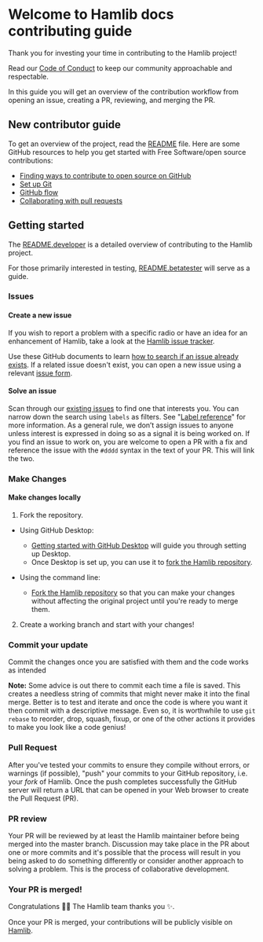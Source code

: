# Welcome to Hamlib docs contributing guide <!-- omit in toc -->

Thank you for investing your time in contributing to the Hamlib project!

Read our [Code of Conduct](./CODE_OF_CONDUCT.md) to keep our community
approachable and respectable.

In this guide you will get an overview of the contribution workflow from
opening an issue, creating a PR, reviewing, and merging the PR.

## New contributor guide

To get an overview of the project, read the [README](README.md) file. Here are
some GitHub resources to help you get started with Free Software/open source
contributions:

- [Finding ways to contribute to open source on GitHub](https://docs.github.com/en/get-started/exploring-projects-on-github/finding-ways-to-contribute-to-open-source-on-github)
- [Set up Git](https://docs.github.com/en/get-started/getting-started-with-git/set-up-git)
- [GitHub flow](https://docs.github.com/en/get-started/using-github/github-flow)
- [Collaborating with pull requests](https://docs.github.com/en/github/collaborating-with-pull-requests)


## Getting started

The [README.developer](README.developer) is a detailed overview of contributing
to the Hamlib project.

For those primarily interested in testing,
[README.betatester](README.betatester) will serve as a guide.

### Issues

#### Create a new issue

If you wish to report a problem with a specific radio or have an idea for an
enhancement of Hamlib, take a look at the [Hamlib issue
tracker](https://github.com/Hamlib/Hamlib/issues).

Use these GitHub documents to learn [how to search if an issue already
exists](https://docs.github.com/en/github/searching-for-information-on-github/searching-on-github/searching-issues-and-pull-requests#search-by-the-title-body-or-comments).
If a related issue doesn't exist, you can open a new issue using a relevant
[issue form](https://github.com/github/docs/issues/new/choose).


#### Solve an issue

Scan through our [existing issues](https://github.com/Hamlib/Hamlib/issues) to
find one that interests you. You can narrow down the search using `labels` as
filters. See "[Label
reference](https://docs.github.com/en/contributing/collaborating-on-github-docs/label-reference)"
for more information.  As a general rule, we don’t assign issues to anyone
unless interest is expressed in doing so as a signal it is being worked on.
If you find an issue to work on, you are welcome to open a PR with a fix and
reference the issue with the `#dddd` syntax in the text of your PR.  This will
link the two.

### Make Changes

#### Make changes locally

1. Fork the repository.
  - Using GitHub Desktop:
    - [Getting started with GitHub
      Desktop](https://docs.github.com/en/desktop/installing-and-configuring-github-desktop/getting-started-with-github-desktop)
      will guide you through setting up Desktop.
    - Once Desktop is set up, you can use it to [fork the Hamlib
      repository](https://docs.github.com/en/desktop/contributing-and-collaborating-using-github-desktop/cloning-and-forking-repositories-from-github-desktop).

  - Using the command line:
    - [Fork the Hamlib
      repository](https://docs.github.com/en/github/getting-started-with-github/fork-a-repo#fork-an-example-repository)
      so that you can make your changes without affecting the original project
      until you're ready to merge them.

2. Create a working branch and start with your changes!

### Commit your update

Commit the changes once you are satisfied with them and the code works as
intended 

**Note:** Some advice is out there to commit each time a file is saved.  This
creates a needless string of commits that might never make it into the final
merge.  Better is to test and iterate and once the code is where you want it
then commit with a descriptive message.  Even so, it is worthwhile to use `git
rebase` to reorder, drop, squash, fixup, or one of the other actions it
provides to make you look like a code genius!

### Pull Request

After you've tested your commits to ensure they compile without errors, or
warnings (if possible), "push" your commits to your GitHub repository, i.e.
your *fork* of Hamlib.  Once the push completes successfully the GitHub server
will return a URL that can be opened in your Web browser to create the Pull
Request (PR).

### PR review

Your PR will be reviewed by at least the Hamlib maintainer before being merged
into the master branch.  Discussion may take place in the PR about one or more
commits and it's possible that the process will result in you being asked to
do something differently or consider another approach to solving a problem.
This is the process of collaborative development.

### Your PR is merged!

Congratulations :tada::tada: The Hamlib team thanks you :sparkles:.

Once your PR is merged, your contributions will be publicly visible on
[Hamlib](https://github.com/Hamlib/Hamlib).
